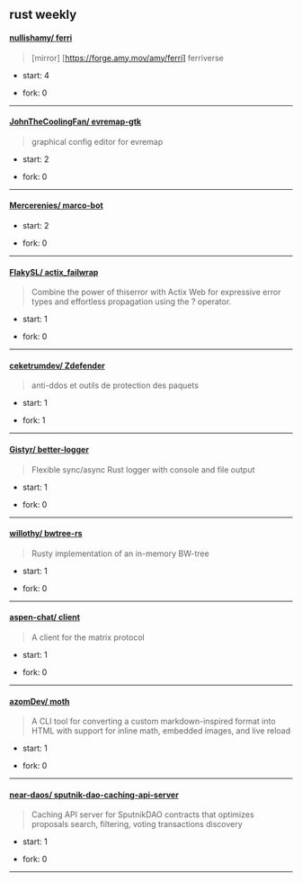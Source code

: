 ## rust weekly

#### [nullishamy/ ferri](https://github.com/nullishamy/ferri)
>  [mirror] [https://forge.amy.mov/amy/ferri] ferriverse
+ start: 4
+ fork: 0
---
#### [JohnTheCoolingFan/ evremap-gtk](https://github.com/JohnTheCoolingFan/evremap-gtk)
>  graphical config editor for evremap
+ start: 2
+ fork: 0
---
#### [Mercerenies/ marco-bot](https://github.com/Mercerenies/marco-bot)
>  
+ start: 2
+ fork: 0
---
#### [FlakySL/ actix_failwrap](https://github.com/FlakySL/actix_failwrap)
>  Combine the power of thiserror with Actix Web for expressive error types and effortless propagation using the ? operator.
+ start: 1
+ fork: 0
---
#### [ceketrumdev/ Zdefender](https://github.com/ceketrumdev/Zdefender)
>  anti-ddos et outils de protection des paquets
+ start: 1
+ fork: 1
---
#### [Gistyr/ better-logger](https://github.com/Gistyr/better-logger)
>  Flexible sync/async Rust logger with console and file output
+ start: 1
+ fork: 0
---
#### [willothy/ bwtree-rs](https://github.com/willothy/bwtree-rs)
>  Rusty implementation of an in-memory BW-tree
+ start: 1
+ fork: 0
---
#### [aspen-chat/ client](https://github.com/aspen-chat/client)
>  A client for the matrix protocol
+ start: 1
+ fork: 0
---
#### [azomDev/ moth](https://github.com/azomDev/moth)
>  A CLI tool for converting a custom markdown-inspired format into HTML with support for inline math, embedded images, and live reload
+ start: 1
+ fork: 0
---
#### [near-daos/ sputnik-dao-caching-api-server](https://github.com/near-daos/sputnik-dao-caching-api-server)
>  Caching API server for SputnikDAO contracts that optimizes proposals search, filtering, voting transactions discovery
+ start: 1
+ fork: 0
---